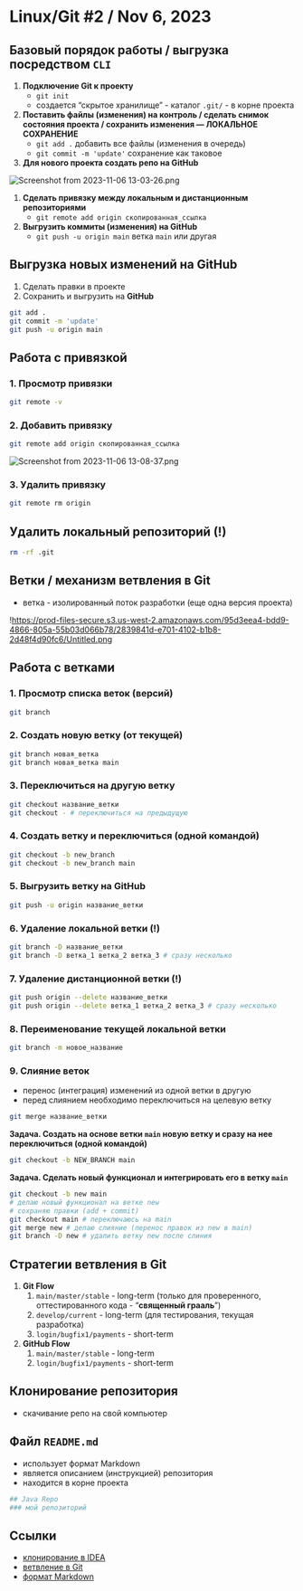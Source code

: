 # Linux/Git #2 / Nov 6, 2023

## Базовый порядок работы / выгрузка посредством `CLI`

1. **Подключение Git к проекту**
    - `git init`
    - создается “скрытое хранилище” - каталог `.git/` - в корне проекта
2. **Поставить файлы (изменения) на контроль / сделать снимок состояния проекта / сохранить изменения — ЛОКАЛЬНОЕ СОХРАНЕНИЕ**
    - `git add .` добавить все файлы (изменения в очередь)
    - `git commit -m 'update'` сохранение как таковое
3. **Для нового проекта создать репо на GitHub**

![Screenshot from 2023-11-06 13-03-26.png](https://prod-files-secure.s3.us-west-2.amazonaws.com/95d3eea4-bdd9-4866-805a-55b03d066b78/1825a04e-6427-41ee-9298-98aa5a11c0ad/Screenshot_from_2023-11-06_13-03-26.png)

1. **Сделать привязку между локальным и дистанционным репозиториями**
    - `git remote add origin скопированная_ссылка`
2. **Выгрузить коммиты (изменения) на GitHub**
    - `git push -u origin main` ветка `main` или другая

## Выгрузка новых изменений на GitHub

1. Сделать правки в проекте
2. Сохранить и выгрузить на **GitHub**

```bash
git add .
git commit -m 'update'
git push -u origin main
```

## Работа с привязкой

### 1. Просмотр привязки

```bash
git remote -v
```

### 2. Добавить привязку

```bash
git remote add origin скопированная_ссылка
```

![Screenshot from 2023-11-06 13-08-37.png](https://prod-files-secure.s3.us-west-2.amazonaws.com/95d3eea4-bdd9-4866-805a-55b03d066b78/ca2961a5-1220-4249-b76c-e65e32237b27/Screenshot_from_2023-11-06_13-08-37.png)

### 3. Удалить привязку

```bash
git remote rm origin
```

## Удалить локальный репозиторий (!)

```bash
rm -rf .git
```

## Ветки / механизм ветвления в Git

- ветка - изолированный поток разработки (еще одна версия проекта)

!https://prod-files-secure.s3.us-west-2.amazonaws.com/95d3eea4-bdd9-4866-805a-55b03d066b78/2839841d-e701-4102-b1b8-2d48f4d90fc6/Untitled.png

## Работа с ветками

### 1. Просмотр списка веток (версий)

```bash
git branch
```

### 2. Создать новую ветку (от текущей)

```bash
git branch новая_ветка
git branch новая_ветка main
```

### 3. Переключиться на другую ветку

```bash
git checkout название_ветки
git checkout - # переключиться на предыдущую
```

### 4. Создать ветку и переключиться (одной командой)

```bash
git checkout -b new_branch
git checkout -b new_branch main
```

### 5. Выгрузить ветку на GitHub

```bash
git push -u origin название_ветки
```

### 6. Удаление локальной ветки (!)

```bash
git branch -D название_ветки
git branch -D ветка_1 ветка_2 ветка_3 # сразу несколько
```

### 7. Удаление дистанционной ветки (!)

```bash
git push origin --delete название_ветки
git push origin --delete ветка_1 ветка_2 ветка_3 # сразу несколько
```

### 8. Переименование текущей локальной ветки

```bash
git branch -m новое_название
```

### 9. Слияние веток

- перенос (интеграция) изменений из одной ветки в другую
- перед слиянием необходимо переключиться на целевую ветку

```bash
git merge название_ветки
```

**Задача. Создать на основе ветки `main` новую ветку и сразу на нее переключиться (одной командой)**

```bash
git checkout -b NEW_BRANCH main
```

**Задача. Сделать новый функционал и интегрировать его в ветку `main`**

```bash
git checkout -b new main
# делаю новый функционал на ветке new
# сохраняю правки (add + commit)
git checkout main # переключаюсь на main
git merge new # делаю слияние (перенос правок из new в main)
git branch -D new # удалить ветку new после слиния
```

## Стратегии ветвления в Git

1. **Git Flow**
    1. `main/master/stable` - long-term (только для проверенного, оттестированного кода - “**священный грааль**”)
    2. `develop/current` - long-term (для тестирования, текущая разработка)
    3. `login/bugfix1/payments` - short-term
2. **GitHub Flow**
    1. `main/master/stable` - long-term
    2. `login/bugfix1/payments` - short-term

## Клонирование репозитория

- скачивание репо на свой компьютер

## Файл `README.md`

- использует формат Markdown
- является описанием (инструкцией) репозитория
- находится в корне проекта

```bash
## Java Repo
### мой репозиторий
```

## Ссылки

- [клонирование в IDEA](https://javarush.com/groups/posts/2818-podruzhim-git-s-intellij-idea)
- [ветвление в Git](https://git-scm.com/book/ru/v2/%D0%92%D0%B5%D1%82%D0%B2%D0%BB%D0%B5%D0%BD%D0%B8%D0%B5-%D0%B2-Git-%D0%9E-%D0%B2%D0%B5%D1%82%D0%B2%D0%BB%D0%B5%D0%BD%D0%B8%D0%B8-%D0%B2-%D0%B4%D0%B2%D1%83%D1%85-%D1%81%D0%BB%D0%BE%D0%B2%D0%B0%D1%85)
- [формат Markdown](https://docs.github.com/en/get-started/writing-on-github/getting-started-with-writing-and-formatting-on-github/basic-writing-and-formatting-syntax)
